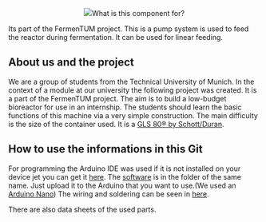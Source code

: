 
<p align="center">
<img src="https://github.com/Mrdayday/PumpT_UM/blob/master/Img/PumpT_um_logo.jpg“ width=„600“/>
</p>
          
## What is this component for?
Its part of the FermenTUM project. This is a pump system is used to feed the reactor during fermentation. It can be used for linear feeding.

## About us and the project
We are a group of students from the Technical University of Munich. In the context of a module at our university the following project was created. It is a part of the FermenTUM project. The aim is to build a low-budget bioreactor for use in an internship. The students should learn the basic functions of this machine via a very simple construction. The main difficulty is the size of the container used. It is a [GLS 80® by Schott/Duran](https://www.duran-group.com/uploads/tx_fedownloads/GLS80_A5_E_01.pdf).

## How to use the informations in this Git
For programming the Arduino IDE was used if it is not installed on your device jet you can get it [here](https://www.arduino.cc/en/Main/Software). The [software](https://github.com/Mrdayday/PumpT_UM/tree/master/Software) is in the folder of the same name. Just upload it to the Arduino that you want to use.(We used an [Arduino Nano](https://www.arduino.cc/en/Guide/ArduinoNano))
The wiring and soldering can be seen in [here](https://github.com/Mrdayday/PumpT_UM/blob/master/Wiring.md).

There are also data sheets of the used parts.
